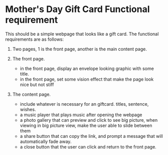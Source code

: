 # Mother's Day Gift Card Functional requirement

This should be a simple webpage that looks like a gift card. The functional requirements are as follows:

1. Two pages, 1 is the front page, another is the main content page.

2. The front page.
    - in the front page, display an envelope looking graphic with some title.
    - in the front page, set some vision effect that make the page look nice but not stiff

3. The content page. 
    - include whatever is necessary for an giftcard. titles, sentence, wishes.
    - a music player that plays music after opening the webpage
    - a photo gallery that can preview and click to see big picture, when viewing in big picture view, make the user able to slide between them
    - a share button that can copy the link, and prompt a message that will automatically fade away.
    - a close button that the user can click and return to the front page. 